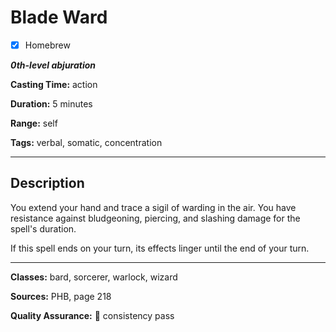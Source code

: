 # Blade Ward

- [x] Homebrew

***0th-level abjuration***

**Casting Time:** action

**Duration:** 5 minutes

**Range:** self

**Tags:** verbal, somatic, concentration

---

## Description
You extend your hand and trace a sigil of warding in the air.
You have resistance against bludgeoning, piercing, and slashing damage for the spell's duration.

If this spell ends on your turn, its effects linger until the end of your turn.

---

**Classes:** bard, sorcerer, warlock, wizard

**Sources:** PHB, page 218

**Quality Assurance:** :star2: consistency pass
